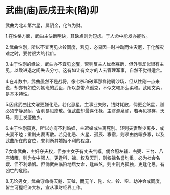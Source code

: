 # 武曲(庙)辰戌丑未(陷)卯

武曲为北斗第六星，属阴金，化气为财。

1.在性格方面，武曲主決断明快，其缺点则为短虑。于人命中能发亦能败。

2.武曲性刚，所以不宜再见火铃同度，若见，必易因一时冲动而生灾厄，于化解灾难之时，要付很大的代价。

3.由于性刚的缘故，武曲亦不宜见[文曜](文昌、文曲、化科)，否则反主人优柔寡断，但外表却似很有主见，以致进退之间失去分寸。这有如让有文才的人去管理军事，自然不觉得适合。

4.在斗数中，武曲虽然不是战将，像七杀和破军那样驰骋沙场，但从性刚一点来说，却亦有如位列朝班的武臣，所以总带点孤克，不似文曜那么柔和。武剛文柔，是基本特性。

5.因此武曲比文曜更嫌化忌。若化忌星，主事业失败，钱财耗散，倘更会煞星，则必须宁静忍耐，否則易见崩散。但武曲却最喜化禄，主财源泉涌，若再见禄存、天马，则主发迹他乡。

6.由于性刚孤克，所以亦有不利婚姻，主迟婚或生离死别。轻则夫妻聚少离多，或夫妻不睦；重則夫妻离散。若见化忌、火星、孤辰、寡宿，则须由凶曜多寡，以及武曲所在的宮位，来判断其婚姻不利的程度。

7.女命武曲，主妇夺夫权，但亦主女子有丈夫气概。倘会照左辅、右弼、三台、八座诸曜，则为女中强人，更逢科、禄、权及天刑，则权禄名誉均重，必为社会名嫒、但不利婚姻。但倘武曲临陷地居女命，逢四煞，则主刑克孤独，吏逢化忌，有凶亡的危险。

8.无论男女，武曲守命得天魁、天钺，而无羊、陀、火、铃、空、劫冲会或同度，皆主可握经济大权，宜从事财经界工作。